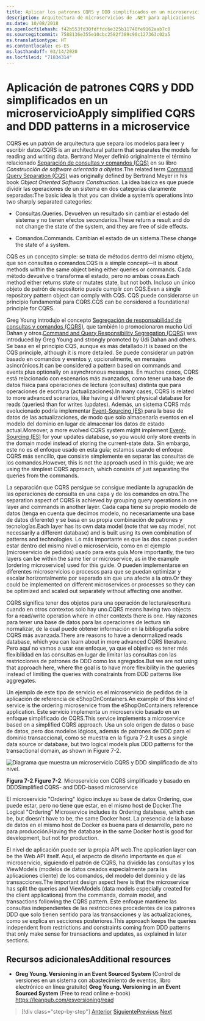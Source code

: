 ```yaml
---
title: Aplicar los patrones CQRS y DDD simplificados en un microservicio
description: Arquitectura de microservicios de .NET para aplicaciones .NET en contenedores | Información sobre la relación general entre patrones DDD y CQRS.
ms.date: 10/08/2018
ms.openlocfilehash: f42b553fd30fdffdc6e325b11740fe9162aab7c8
ms.sourcegitcommit: 7588136e355e10cbc2582f389c90c127363c02a5
ms.translationtype: HT
ms.contentlocale: es-ES
ms.lasthandoff: 03/14/2020
ms.locfileid: "71834314"
---
```

# <a name="apply-simplified-cqrs-and-ddd-patterns-in-a-microservice"></a><span data-ttu-id="faa96-103">Aplicación de patrones CQRS y DDD simplificados en un microservicio</span><span class="sxs-lookup"><span data-stu-id="faa96-103">Apply simplified CQRS and DDD patterns in a microservice</span></span>

<span data-ttu-id="faa96-104">CQRS es un patrón de arquitectura que separa los modelos para leer y escribir datos.</span><span class="sxs-lookup"><span data-stu-id="faa96-104">CQRS is an architectural pattern that separates the models for reading and writing data.</span></span> <span data-ttu-id="faa96-105">Bertrand Meyer definió originalmente el término relacionado [Separación de consultas y comandos (CQS)](https://martinfowler.com/bliki/CommandQuerySeparation.html) en su libro *Construcción de software orientada a objetos*.</span><span class="sxs-lookup"><span data-stu-id="faa96-105">The related term [Command Query Separation (CQS)](https://martinfowler.com/bliki/CommandQuerySeparation.html) was originally defined by Bertrand Meyer in his book *Object Oriented Software Construction*.</span></span> <span data-ttu-id="faa96-106">La idea básica es que puede dividir las operaciones de un sistema en dos categorías claramente separadas:</span><span class="sxs-lookup"><span data-stu-id="faa96-106">The basic idea is that you can divide a system’s operations into two sharply separated categories:</span></span>

- <span data-ttu-id="faa96-107">Consultas.</span><span class="sxs-lookup"><span data-stu-id="faa96-107">Queries.</span></span> <span data-ttu-id="faa96-108">Devuelven un resultado sin cambiar el estado del sistema y no tienen efectos secundarios.</span><span class="sxs-lookup"><span data-stu-id="faa96-108">These return a result and do not change the state of the system, and they are free of side effects.</span></span>

- <span data-ttu-id="faa96-109">Comandos.</span><span class="sxs-lookup"><span data-stu-id="faa96-109">Commands.</span></span> <span data-ttu-id="faa96-110">Cambian el estado de un sistema.</span><span class="sxs-lookup"><span data-stu-id="faa96-110">These change the state of a system.</span></span>

<span data-ttu-id="faa96-111">CQS es un concepto simple: se trata de métodos dentro del mismo objeto, que son consultas o comandos.</span><span class="sxs-lookup"><span data-stu-id="faa96-111">CQS is a simple concept—it is about methods within the same object being either queries or commands.</span></span> <span data-ttu-id="faa96-112">Cada método devuelve o transforma el estado, pero no ambas cosas.</span><span class="sxs-lookup"><span data-stu-id="faa96-112">Each method either returns state or mutates state, but not both.</span></span> <span data-ttu-id="faa96-113">Incluso un único objeto de patrón de repositorio puede cumplir con CQS.</span><span class="sxs-lookup"><span data-stu-id="faa96-113">Even a single repository pattern object can comply with CQS.</span></span> <span data-ttu-id="faa96-114">CQS puede considerarse un principio fundamental para CQRS.</span><span class="sxs-lookup"><span data-stu-id="faa96-114">CQS can be considered a foundational principle for CQRS.</span></span>

<span data-ttu-id="faa96-115">Greg Young introdujo el concepto [Segregación de responsabilidad de consultas y comandos (CQRS)](https://martinfowler.com/bliki/CQRS.html), que también lo promocionaron mucho Udi Dahan y otros.</span><span class="sxs-lookup"><span data-stu-id="faa96-115">[Command and Query Responsibility Segregation (CQRS)](https://martinfowler.com/bliki/CQRS.html) was introduced by Greg Young and strongly promoted by Udi Dahan and others.</span></span> <span data-ttu-id="faa96-116">Se basa en el principio CQS, aunque es más detallado.</span><span class="sxs-lookup"><span data-stu-id="faa96-116">It is based on the CQS principle, although it is more detailed.</span></span> <span data-ttu-id="faa96-117">Se puede considerar un patrón basado en comandos y eventos y, opcionalmente, en mensajes asincrónicos.</span><span class="sxs-lookup"><span data-stu-id="faa96-117">It can be considered a pattern based on commands and events plus optionally on asynchronous messages.</span></span> <span data-ttu-id="faa96-118">En muchos casos, CQRS está relacionado con escenarios más avanzados, como tener una base de datos física para operaciones de lectura (consultas) distinta que para operaciones de escritura (actualizaciones).</span><span class="sxs-lookup"><span data-stu-id="faa96-118">In many cases, CQRS is related to more advanced scenarios, like having a different physical database for reads (queries) than for writes (updates).</span></span> <span data-ttu-id="faa96-119">Además, un sistema CQRS más evolucionado podría implementar [Event-Sourcing (ES)](https://martinfowler.com/eaaDev/EventSourcing.html) para la base de datos de las actualizaciones, de modo que solo almacenaría eventos en el modelo del dominio en lugar de almacenar los datos de estado actual.</span><span class="sxs-lookup"><span data-stu-id="faa96-119">Moreover, a more evolved CQRS system might implement [Event-Sourcing (ES)](https://martinfowler.com/eaaDev/EventSourcing.html) for your updates database, so you would only store events in the domain model instead of storing the current-state data.</span></span> <span data-ttu-id="faa96-120">Sin embargo, este no es el enfoque usado en esta guía; estamos usando el enfoque CQRS más sencillo, que consiste simplemente en separar las consultas de los comandos.</span><span class="sxs-lookup"><span data-stu-id="faa96-120">However, this is not the approach used in this guide; we are using the simplest CQRS approach, which consists of just separating the queries from the commands.</span></span>

<span data-ttu-id="faa96-121">La separación que CQRS persigue se consigue mediante la agrupación de las operaciones de consulta en una capa y de los comandos en otra.</span><span class="sxs-lookup"><span data-stu-id="faa96-121">The separation aspect of CQRS is achieved by grouping query operations in one layer and commands in another layer.</span></span> <span data-ttu-id="faa96-122">Cada capa tiene su propio modelo de datos (tenga en cuenta que decimos modelo, no necesariamente una base de datos diferente) y se basa en su propia combinación de patrones y tecnologías.</span><span class="sxs-lookup"><span data-stu-id="faa96-122">Each layer has its own data model (note that we say model, not necessarily a different database) and is built using its own combination of patterns and technologies.</span></span> <span data-ttu-id="faa96-123">Lo más importante es que las dos capas pueden estar dentro del mismo nivel o microservicio, como en el ejemplo (microservicio de pedidos) usado para esta guía.</span><span class="sxs-lookup"><span data-stu-id="faa96-123">More importantly, the two layers can be within the same tier or microservice, as in the example (ordering microservice) used for this guide.</span></span> <span data-ttu-id="faa96-124">O pueden implementarse en diferentes microservicios o procesos para que se puedan optimizar y escalar horizontalmente por separado sin que una afecte a la otra.</span><span class="sxs-lookup"><span data-stu-id="faa96-124">Or they could be implemented on different microservices or processes so they can be optimized and scaled out separately without affecting one another.</span></span>

<span data-ttu-id="faa96-125">CQRS significa tener dos objetos para una operación de lectura/escritura cuando en otros contextos solo hay uno.</span><span class="sxs-lookup"><span data-stu-id="faa96-125">CQRS means having two objects for a read/write operation where in other contexts there is one.</span></span> <span data-ttu-id="faa96-126">Hay razones para tener una base de datos para las operaciones de lectura sin normalizar, de la cual puede obtener información en la bibliografía sobre CQRS más avanzada.</span><span class="sxs-lookup"><span data-stu-id="faa96-126">There are reasons to have a denormalized reads database, which you can learn about in more advanced CQRS literature.</span></span> <span data-ttu-id="faa96-127">Pero aquí no vamos a usar ese enfoque, ya que el objetivo es tener más flexibilidad en las consultas en lugar de limitar las consultas con las restricciones de patrones de DDD como los agregados.</span><span class="sxs-lookup"><span data-stu-id="faa96-127">But we are not using that approach here, where the goal is to have more flexibility in the queries instead of limiting the queries with constraints from DDD patterns like aggregates.</span></span>

<span data-ttu-id="faa96-128">Un ejemplo de este tipo de servicio es el microservicio de pedidos de la aplicación de referencia de eShopOnContainers.</span><span class="sxs-lookup"><span data-stu-id="faa96-128">An example of this kind of service is the ordering microservice from the eShopOnContainers reference application.</span></span> <span data-ttu-id="faa96-129">Este servicio implementa un microservicio basado en un enfoque simplificado de CQRS.</span><span class="sxs-lookup"><span data-stu-id="faa96-129">This service implements a microservice based on a simplified CQRS approach.</span></span> <span data-ttu-id="faa96-130">Usa un solo origen de datos o base de datos, pero dos modelos lógicos, además de patrones de DDD para el dominio transaccional, como se muestra en la figura 7-2.</span><span class="sxs-lookup"><span data-stu-id="faa96-130">It uses a single data source or database, but two logical models plus DDD patterns for the transactional domain, as shown in Figure 7-2.</span></span>

![Diagrama que muestra un microservicio CQRS y DDD simplificado de alto nivel.](./media/apply-simplified-microservice-cqrs-ddd-patterns/simplified-cqrs-ddd-microservice.png)

<span data-ttu-id="faa96-132">**Figura 7-2**.</span><span class="sxs-lookup"><span data-stu-id="faa96-132">**Figure 7-2**.</span></span> <span data-ttu-id="faa96-133">Microservicio con CQRS simplificado y basado en DDD</span><span class="sxs-lookup"><span data-stu-id="faa96-133">Simplified CQRS- and DDD-based microservice</span></span>

<span data-ttu-id="faa96-134">El microservicio "Ordering" lógico incluye su base de datos Ordering, que puede estar, pero no tiene que estar, en el mismo host de Docker.</span><span class="sxs-lookup"><span data-stu-id="faa96-134">The Logical "Ordering" Microservice includes its Ordering database, which can be, but doesn't have to be, the same Docker host.</span></span> <span data-ttu-id="faa96-135">La presencia de la base de datos en el mismo host de Docker es buena para el desarrollo, pero no para producción.</span><span class="sxs-lookup"><span data-stu-id="faa96-135">Having the database in the same Docker host is good for development, but not for production.</span></span>

<span data-ttu-id="faa96-136">El nivel de aplicación puede ser la propia API web.</span><span class="sxs-lookup"><span data-stu-id="faa96-136">The application layer can be the Web API itself.</span></span> <span data-ttu-id="faa96-137">Aquí, el aspecto de diseño importante es que el microservicio, siguiendo el patrón de CQRS, ha dividido las consultas y los ViewModels (modelos de datos creados especialmente para las aplicaciones cliente) de los comandos, del modelo del dominio y de las transacciones.</span><span class="sxs-lookup"><span data-stu-id="faa96-137">The important design aspect here is that the microservice has split the queries and ViewModels (data models especially created for the client applications) from the commands, domain model, and transactions following the CQRS pattern.</span></span> <span data-ttu-id="faa96-138">Este enfoque mantiene las consultas independientes de las restricciones procedentes de los patrones DDD que solo tienen sentido para las transacciones y las actualizaciones, como se explica en secciones posteriores.</span><span class="sxs-lookup"><span data-stu-id="faa96-138">This approach keeps the queries independent from restrictions and constraints coming from DDD patterns that only make sense for transactions and updates, as explained in later sections.</span></span>

## <a name="additional-resources"></a><span data-ttu-id="faa96-139">Recursos adicionales</span><span class="sxs-lookup"><span data-stu-id="faa96-139">Additional resources</span></span>

- <span data-ttu-id="faa96-140">**Greg Young. Versioning in an Event Sourced System** (Control de versiones en un sistema con abastecimiento de eventos, libro electrónico en línea gratuito) </span><span class="sxs-lookup"><span data-stu-id="faa96-140">**Greg Young. Versioning in an Event Sourced System** (Free to read online e-book) </span></span>\
   <https://leanpub.com/esversioning/read>

>[!div class="step-by-step"]
><span data-ttu-id="faa96-141">[Anterior](index.md)
>[Siguiente](eshoponcontainers-cqrs-ddd-microservice.md)</span><span class="sxs-lookup"><span data-stu-id="faa96-141">[Previous](index.md)
[Next](eshoponcontainers-cqrs-ddd-microservice.md)</span></span>
